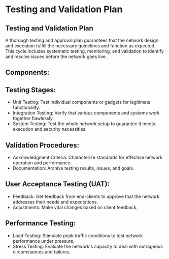 # Testing and Validation Plan

## Testing and Validation Plan
A thorough testing and approval plan guarantees that the network design and execution fulfill the necessary guidelines and function as expected. This cycle includes systematic testing, monitoring, and validation to identify and resolve issues before the network goes live.

## Components:
## Testing Stages:
-  Unit Testing: Test individual components or gadgets for legitimate functionality.
-  Integration Testing: Verify that various components and systems work together flawlessly.
-  System Testing: Test the whole network setup to guarantee it meets execution and security necessities.

## Validation Procedures:
-  Acknowledgment Criteria: Characterize standards for effective network operation and performance.
-  Documentation: Archive testing results, issues, and goals.

## User Acceptance Testing (UAT):
-  Feedback: Get feedback from end-clients to approve that the network addresses their needs and expectations.
-  Adjustments: Make vital changes based on client feedback.  

## Performance Testing:
-  Load Testing: Stimulate peak traffic conditions to test network performance under pressure.
-  Stress Testing: Evaluate the network's capacity to deal with outrageous circumstances and failures.
